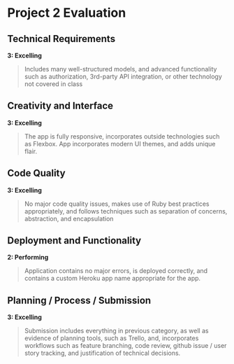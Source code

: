 # Project 2 Evaluation

## Technical Requirements
**3: Excelling**
>Includes many well-structured models, and advanced functionality such as authorization, 3rd-party API integration, or other technology not covered in class

## Creativity and Interface
**3: Excelling**
>The app is fully responsive, incorporates outside technologies such as Flexbox. App incorporates modern UI themes, and adds unique flair.

## Code Quality
**3: Excelling**
>No major code quality issues, makes use of Ruby best practices appropriately, and follows techniques such as separation of concerns, abstraction, and encapsulation

## Deployment and Functionality
**2: Performing**
>Application contains no major errors, is deployed correctly, and contains a custom Heroku app name appropriate for the app.

## Planning / Process / Submission
**3: Excelling**
>Submission includes everything in previous category, as well as evidence of planning tools, such as Trello, and, incorporates workflows such as feature branching, code review, github issue / user story tracking, and justification of technical decisions.
